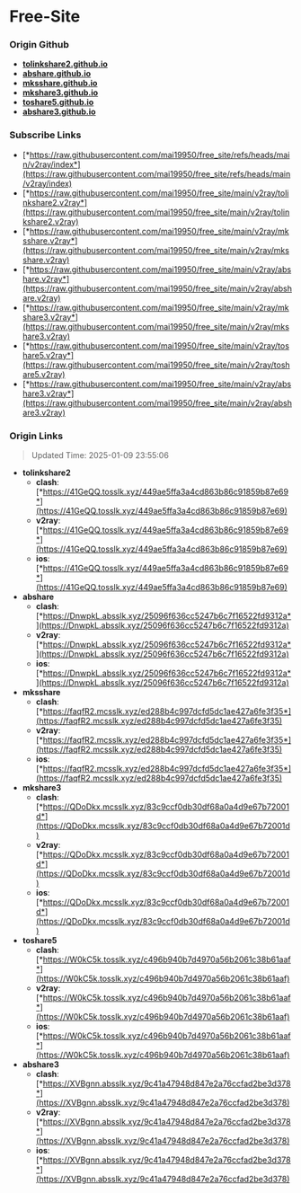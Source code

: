 # Free-Site

### Origin Github

- [**tolinkshare2.github.io**](https://github.com/tolinkshare2/tolinkshare2.github.io)
- [**abshare.github.io**](https://github.com/abshare/abshare.github.io)
- [**mksshare.github.io**](https://github.com/mksshare/mksshare.github.io)
- [**mkshare3.github.io**](https://github.com/mkshare3/mkshare3.github.io)
- [**toshare5.github.io**](https://github.com/toshare5/toshare5.github.io)
- [**abshare3.github.io**](https://github.com/abshare3/abshare3.github.io)

### Subscribe Links

- [*https://raw.githubusercontent.com/mai19950/free_site/refs/heads/main/v2ray/index*](https://raw.githubusercontent.com/mai19950/free_site/refs/heads/main/v2ray/index)
- [*https://raw.githubusercontent.com/mai19950/free_site/main/v2ray/tolinkshare2.v2ray*](https://raw.githubusercontent.com/mai19950/free_site/main/v2ray/tolinkshare2.v2ray)
- [*https://raw.githubusercontent.com/mai19950/free_site/main/v2ray/mksshare.v2ray*](https://raw.githubusercontent.com/mai19950/free_site/main/v2ray/mksshare.v2ray)
- [*https://raw.githubusercontent.com/mai19950/free_site/main/v2ray/abshare.v2ray*](https://raw.githubusercontent.com/mai19950/free_site/main/v2ray/abshare.v2ray)
- [*https://raw.githubusercontent.com/mai19950/free_site/main/v2ray/mkshare3.v2ray*](https://raw.githubusercontent.com/mai19950/free_site/main/v2ray/mkshare3.v2ray)
- [*https://raw.githubusercontent.com/mai19950/free_site/main/v2ray/toshare5.v2ray*](https://raw.githubusercontent.com/mai19950/free_site/main/v2ray/toshare5.v2ray)
- [*https://raw.githubusercontent.com/mai19950/free_site/main/v2ray/abshare3.v2ray*](https://raw.githubusercontent.com/mai19950/free_site/main/v2ray/abshare3.v2ray)

### Origin Links

> Updated Time: 2025-01-09 23:55:06

- **tolinkshare2**
  - **clash**: [*https://41GeQQ.tosslk.xyz/449ae5ffa3a4cd863b86c91859b87e69*](https://41GeQQ.tosslk.xyz/449ae5ffa3a4cd863b86c91859b87e69)
  - **v2ray**: [*https://41GeQQ.tosslk.xyz/449ae5ffa3a4cd863b86c91859b87e69*](https://41GeQQ.tosslk.xyz/449ae5ffa3a4cd863b86c91859b87e69)
  - **ios**: [*https://41GeQQ.tosslk.xyz/449ae5ffa3a4cd863b86c91859b87e69*](https://41GeQQ.tosslk.xyz/449ae5ffa3a4cd863b86c91859b87e69)
- **abshare**
  - **clash**: [*https://DnwpkL.absslk.xyz/25096f636cc5247b6c7f16522fd9312a*](https://DnwpkL.absslk.xyz/25096f636cc5247b6c7f16522fd9312a)
  - **v2ray**: [*https://DnwpkL.absslk.xyz/25096f636cc5247b6c7f16522fd9312a*](https://DnwpkL.absslk.xyz/25096f636cc5247b6c7f16522fd9312a)
  - **ios**: [*https://DnwpkL.absslk.xyz/25096f636cc5247b6c7f16522fd9312a*](https://DnwpkL.absslk.xyz/25096f636cc5247b6c7f16522fd9312a)
- **mksshare**
  - **clash**: [*https://faqfR2.mcsslk.xyz/ed288b4c997dcfd5dc1ae427a6fe3f35*](https://faqfR2.mcsslk.xyz/ed288b4c997dcfd5dc1ae427a6fe3f35)
  - **v2ray**: [*https://faqfR2.mcsslk.xyz/ed288b4c997dcfd5dc1ae427a6fe3f35*](https://faqfR2.mcsslk.xyz/ed288b4c997dcfd5dc1ae427a6fe3f35)
  - **ios**: [*https://faqfR2.mcsslk.xyz/ed288b4c997dcfd5dc1ae427a6fe3f35*](https://faqfR2.mcsslk.xyz/ed288b4c997dcfd5dc1ae427a6fe3f35)
- **mkshare3**
  - **clash**: [*https://QDoDkx.mcsslk.xyz/83c9ccf0db30df68a0a4d9e67b72001d*](https://QDoDkx.mcsslk.xyz/83c9ccf0db30df68a0a4d9e67b72001d)
  - **v2ray**: [*https://QDoDkx.mcsslk.xyz/83c9ccf0db30df68a0a4d9e67b72001d*](https://QDoDkx.mcsslk.xyz/83c9ccf0db30df68a0a4d9e67b72001d)
  - **ios**: [*https://QDoDkx.mcsslk.xyz/83c9ccf0db30df68a0a4d9e67b72001d*](https://QDoDkx.mcsslk.xyz/83c9ccf0db30df68a0a4d9e67b72001d)
- **toshare5**
  - **clash**: [*https://W0kC5k.tosslk.xyz/c496b940b7d4970a56b2061c38b61aaf*](https://W0kC5k.tosslk.xyz/c496b940b7d4970a56b2061c38b61aaf)
  - **v2ray**: [*https://W0kC5k.tosslk.xyz/c496b940b7d4970a56b2061c38b61aaf*](https://W0kC5k.tosslk.xyz/c496b940b7d4970a56b2061c38b61aaf)
  - **ios**: [*https://W0kC5k.tosslk.xyz/c496b940b7d4970a56b2061c38b61aaf*](https://W0kC5k.tosslk.xyz/c496b940b7d4970a56b2061c38b61aaf)
- **abshare3**
  - **clash**: [*https://XVBgnn.absslk.xyz/9c41a47948d847e2a76ccfad2be3d378*](https://XVBgnn.absslk.xyz/9c41a47948d847e2a76ccfad2be3d378)
  - **v2ray**: [*https://XVBgnn.absslk.xyz/9c41a47948d847e2a76ccfad2be3d378*](https://XVBgnn.absslk.xyz/9c41a47948d847e2a76ccfad2be3d378)
  - **ios**: [*https://XVBgnn.absslk.xyz/9c41a47948d847e2a76ccfad2be3d378*](https://XVBgnn.absslk.xyz/9c41a47948d847e2a76ccfad2be3d378)
